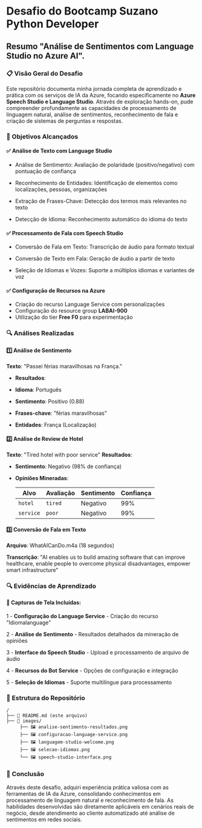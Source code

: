 # Desafio do Bootcamp Suzano Python Developer
## Resumo "Análise de Sentimentos com Language Studio no Azure AI".
### 📋 Visão Geral do Desafio
Este repositório documenta minha jornada completa de aprendizado e prática com os serviços de IA da Azure, focando especificamente no **Azure Speech Studio e Language Studio**. Através de exploração hands-on, pude compreender profundamente as capacidades de processamento de linguagem natural, análise de sentimentos, reconhecimento de fala e criação de sistemas de perguntas e respostas.
### 🎯 Objetivos Alcançados
#### ✅ Análise de Texto com Language Studio
- Análise de Sentimento: Avaliação de polaridade (positivo/negativo) com pontuação de confiança

- Reconhecimento de Entidades: Identificação de elementos como localizações, pessoas, organizações

- Extração de Frases-Chave: Detecção dos termos mais relevantes no texto

- Detecção de Idioma: Reconhecimento automático do idioma do texto

#### ✅ Processamento de Fala com Speech Studio
- Conversão de Fala em Texto: Transcrição de áudio para formato textual

- Conversão de Texto em Fala: Geração de áudio a partir de texto

- Seleção de Idiomas e Vozes: Suporte a múltiplos idiomas e variantes de voz

#### ✅ Configuração de Recursos na Azure
- Criação do recurso Language Service com personalizações
- Configuração do resource group **LABAI-900**
- Utilização do tier **Free F0** para experimentação

### 🔍 Análises Realizadas
#### 1️⃣ Análise de Sentimento
**Texto**: "Passei férias maravilhosas na França."
- **Resultados**:

- **Idioma**: Português

- **Sentimento**: Positivo (0.88)

- **Frases-chave**: "férias maravilhosas"

- **Entidades**: França (Localização)

#### 2️⃣ Análise de Review de Hotel
**Texto**: "Tired hotel with poor service"
**Resultados**:

- **Sentimento**: Negativo (98% de confiança)

- **Opiniões Mineradas**:

  | **Alvo** | **Avaliação** | **Sentimento** | **Confiança** |
  |----------|---------------|----------------|---------------|
  | `hotel`  | `tired`       | Negativo       | 99%           |
  | `service`| `poor`        | Negativo       | 99%           |


#### 3️⃣ Conversão de Fala em Texto

**Arquivo**: WhatAICanDo.m4a (18 segundos)

**Transcrição**:
"AI enables us to build amazing software that can improve healthcare, enable people to overcome physical disadvantages, empower smart infrastructure"

### 🔍 Evidências de Aprendizado
#### 📸 Capturas de Tela Incluídas:
1 - **Configuração do Language Service** - Criação do recurso "Idiomalanguage"

2 - **Análise de Sentimento** - Resultados detalhados da mineração de opiniões

3 - **Interface do Speech Studio** - Upload e processamento de arquivo de áudio

4 - **Recursos do Bot Service** - Opções de configuração e integração

5 - **Seleção de Idiomas** - Suporte multilíngue para processamento

### 📁 Estrutura do Repositório

    /
    ├── 📄 README.md (este arquivo)
    ├── 📁 images/
         ├── 🖼️ analise-sentimento-resultados.png
         ├── 🖼️ configuracao-language-service.png
         ├── 🖼️ languagem-studio-welcome.png
         ├── 🖼️ selecao-idiomas.png
         └── 🖼️ speech-studio-interface.png


### 🙌 Conclusão
Através deste desafio, adquiri experiência prática valiosa com as ferramentas de IA da Azure, consolidando conhecimentos em processamento de linguagem natural e reconhecimento de fala. As habilidades desenvolvidas são diretamente aplicáveis em cenários reais de negócio, desde atendimento ao cliente automatizado até análise de sentimentos em redes sociais.



